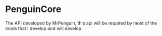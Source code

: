 PenguinCore
===========

The API developed by MrPenguin, this api will be required by most of the mods that I develop and will develop.
